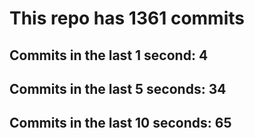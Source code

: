 # This repo has 1361 commits

## Commits in the last 1 second: 4
## Commits in the last 5 seconds: 34
## Commits in the last 10 seconds: 65
